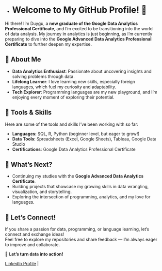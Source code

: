 - # Welcome to My GitHub Profile! 👋

Hi there! I’m Duygu, a **new graduate of the Google Data Analytics Professional Certificate**, and I’m excited to be transitioning into the world of data analysis. My journey in analytics is just beginning, as I’m currently preparing to dive into the **Google Advanced Data Analytics Professional Certificate** to further deepen my expertise.

## 🌟 About Me
- **Data Analytics Enthusiast**: Passionate about uncovering insights and solving problems through data.
- **Lifelong Learner**: I love learning new skills, especially foreign languages, which fuel my curiosity and adaptability.
- **Tech Explorer**: Programming languages are my new playground, and I’m enjoying every moment of exploring their potential.

## 🔧 Tools & Skills
Here are some of the tools and skills I’ve been working with so far:
- **Languages**: SQL, R, Python (beginner level, but eager to grow!)
- **Data Tools**: Spreadsheets (Excel, Google Sheets), Tableau, Google Data Studio
- **Certifications**: Google Data Analytics Professional Certificate

## 🌱 What’s Next?
- Continuing my studies with the **Google Advanced Data Analytics Certificate**.
- Building projects that showcase my growing skills in data wrangling, visualization, and storytelling.
- Exploring the intersection of programming, analytics, and my love for languages.

## 💬 Let’s Connect!
If you share a passion for data, programming, or language learning, let’s connect and exchange ideas!  
Feel free to explore my repositories and share feedback — I’m always eager to improve and collaborate.

🚀 **Let’s turn data into action!**

[LinkedIn Profile](https://www.linkedin.com/in/duyguseherpankalyersiz/) | 
